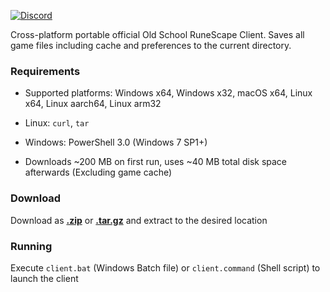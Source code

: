 [![Discord](https://img.shields.io/discord/384870460640329728.svg?logo=discord)](https://discord.gg/G2kxrnU)

Cross-platform portable official Old School RuneScape Client.
Saves all game files including cache and preferences to the current directory.

### Requirements

* Supported platforms: Windows x64, Windows x32, macOS x64, Linux x64, Linux aarch64, Linux arm32
* Linux: `curl`, `tar`
* Windows: PowerShell 3.0 (Windows 7 SP1+)

* Downloads ~200 MB on first run, uses ~40 MB total disk space afterwards (Excluding game cache)

### Download

Download as [**.zip**](https://github.com/RuneStar/official-client-portable/archive/master.zip) or [**.tar.gz**](https://github.com/RuneStar/official-client-portable/archive/master.tar.gz) and extract to the desired location

### Running

Execute `client.bat` (Windows Batch file) or `client.command` (Shell script) to launch the client

